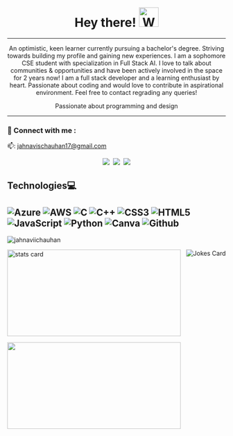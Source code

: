  
  <h1 align="center">Hey there!
  <img src="https://raw.githubusercontent.com/nixin72/nixin72/master/wave.gif" 
         alt="Waving hand animated gif"
         height="45"
         width="45" />
</h1>


-------------------------------------------------------------------------------------------------------------------------------------------------------------------

<p  align='center'>An optimistic, keen learner currently pursuing a bachelor's degree. Striving towards building my profile and gaining new experiences. I am a sophomore CSE student with specialization in Full Stack AI.
I love to talk about communities & opportunities and have been actively involved in the space for 2 years now! 
I am a full stack developer and a learning enthusiast by heart. Passionate about coding and would love to contribute in aspirational environment. 
Feel free to contact regrading any queries!</p>

<p>

 
</p>
<p align='center'>
  Passionate about programming and design</b> 
</p>

-------------------------------------------------------------------------------------------------------------------------------------------------------------------

### :open_file_folder: Connect with me :

📫: jahnavischauhan17@gmail.com


<p align='center'>
  <a href="https://www.linkedin.com/in/jahnavischauhan17/"><img src="https://img.shields.io/badge/linkedin-%230077B5.svg?&style=for-the-badge&logo=linkedin&logoColor=white" /></a>&nbsp;
   <a href=""https://instagram.com/jahnavichauhan_"><img src="https://img.shields.io/badge/Instagram-E4405F?style=for-the-badge&logo=instagram&logoColor=white"/></a>&nbsp;
   <a href="https://twitter.com/jahnavichauhann"><img src="https://img.shields.io/badge/twitter-%231DA1F2.svg?&style=for-the-badge&logo=twitter&logoColor=white" /> </a></p>

## Technologies💻

![Azure](https://img.shields.io/badge/azure-%230072C6.svg?style=for-the-badge&logo=azure-devops&logoColor=white) ![AWS](https://img.shields.io/badge/AWS-%23FF9900.svg?style=for-the-badge&logo=amazon-aws&logoColor=white) ![C](https://img.shields.io/badge/c-%2300599C.svg?style=for-the-badge&logo=c&logoColor=white) ![C++](https://img.shields.io/badge/c++-%2300599C.svg?style=for-the-badge&logo=c%2B%2B&logoColor=white) ![CSS3](https://img.shields.io/badge/css3-%231572B6.svg?style=for-the-badge&logo=css3&logoColor=white) ![HTML5](https://img.shields.io/badge/html5-%23E34F26.svg?style=for-the-badge&logo=html5&logoColor=white) ![JavaScript](https://img.shields.io/badge/javascript-%23323330.svg?style=for-the-badge&logo=javascript&logoColor=%23F7DF1E) ![Python](https://img.shields.io/badge/python-3670A0?style=for-the-badge&logo=python&logoColor=ffdd54) ![Canva](https://img.shields.io/badge/Canva-%2300C4CC.svg?style=for-the-badge&logo=Canva&logoColor=white) ![Github](https://img.shields.io/badge/GitHub-100000?style=for-the-badge&logo=github&logoColor=white)
-------------------------------------------------------------------------------------------------------------------------------------------------------------------

<p align="left"> <img src="https://komarev.com/ghpvc/?username=jahnaviichauhan&label=Profile%20views&color=0e75b6&style=flat" alt="jahnaviichauhan" /> </p>
<p><p>
  <img align="right" src="https://readme-jokes.vercel.app/api?hideBorder&theme=tokyonight" alt="Jokes Card" />
</p>
<img align= "center" alt= "stats card" height="200px" width="400" src="https://streak-stats.demolab.com/?user=jahnaviichauhan&theme=react&hide_border=true&date_format=j%20M%5B%20Y%5D">


<p>
</p>
<img align= "center" height="200px" width="400" src="https://github-readme-stats.vercel.app/api/top-langs/?username=jahnaviichauhan&theme=react&layout=compact&hide_border=true" />
</p>



